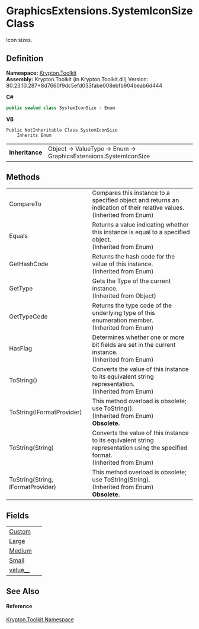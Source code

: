 # GraphicsExtensions.SystemIconSize Class


Icon sizes.



## Definition
**Namespace:** <a href="79d2eac2-21f4-54ff-7552-b20c33c30600.md">Krypton.Toolkit</a>  
**Assembly:** Krypton.Toolkit (in Krypton.Toolkit.dll) Version: 80.23.10.287+8d7660f9dc5efd033fabe008ebfb904beab6d444

**C#**
``` C#
public sealed class SystemIconSize : Enum
```
**VB**
``` VB
Public NotInheritable Class SystemIconSize
	Inherits Enum
```

<table><tr><td><strong>Inheritance</strong></td><td>Object  →  ValueType  →  Enum  →  GraphicsExtensions.SystemIconSize</td></tr>
</table>



## Methods
<table>
<tr>
<td>CompareTo</td>
<td>Compares this instance to a specified object and returns an indication of their relative values.<br />(Inherited from Enum)</td></tr>
<tr>
<td>Equals</td>
<td>Returns a value indicating whether this instance is equal to a specified object.<br />(Inherited from Enum)</td></tr>
<tr>
<td>GetHashCode</td>
<td>Returns the hash code for the value of this instance.<br />(Inherited from Enum)</td></tr>
<tr>
<td>GetType</td>
<td>Gets the Type of the current instance.<br />(Inherited from Object)</td></tr>
<tr>
<td>GetTypeCode</td>
<td>Returns the type code of the underlying type of this enumeration member.<br />(Inherited from Enum)</td></tr>
<tr>
<td>HasFlag</td>
<td>Determines whether one or more bit fields are set in the current instance.<br />(Inherited from Enum)</td></tr>
<tr>
<td>ToString()</td>
<td>Converts the value of this instance to its equivalent string representation.<br />(Inherited from Enum)</td></tr>
<tr>
<td>ToString(IFormatProvider)</td>
<td>This method overload is obsolete; use ToString().<br />(Inherited from Enum)<br /><strong>Obsolete.</strong></td></tr>
<tr>
<td>ToString(String)</td>
<td>Converts the value of this instance to its equivalent string representation using the specified format.<br />(Inherited from Enum)</td></tr>
<tr>
<td>ToString(String, IFormatProvider)</td>
<td>This method overload is obsolete; use ToString(String).<br />(Inherited from Enum)<br /><strong>Obsolete.</strong></td></tr>
</table>

## Fields
<table>
<tr>
<td><a href="d751690f-b534-2269-b14f-bcb1e2b3bfa6.md">Custom</a></td>
<td> </td></tr>
<tr>
<td><a href="866ffe96-86ce-5edb-40d4-904e2504b020.md">Large</a></td>
<td> </td></tr>
<tr>
<td><a href="5d6688ec-af45-48d9-4461-540a55cc6fcf.md">Medium</a></td>
<td> </td></tr>
<tr>
<td><a href="8285057d-23a8-f10c-27cd-d9e87da04b1c.md">Small</a></td>
<td> </td></tr>
<tr>
<td><a href="82db6b6d-d7c5-48e2-ddab-21671695b3dc.md">value__</a></td>
<td> </td></tr>
</table>

## See Also


#### Reference
<a href="79d2eac2-21f4-54ff-7552-b20c33c30600.md">Krypton.Toolkit Namespace</a>  
